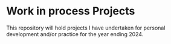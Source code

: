 # Work in process Projects
This repository will hold projects I have undertaken for personal development and/or practice for the year ending 2024.
